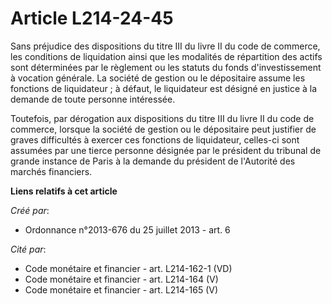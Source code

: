 # Article L214-24-45

Sans préjudice des dispositions du titre III du livre II du code de commerce, les conditions de liquidation ainsi que les
modalités de répartition des actifs sont déterminées par le règlement ou les statuts du fonds d'investissement à vocation
générale. La société de gestion ou le dépositaire assume les fonctions de liquidateur ; à défaut, le liquidateur est désigné
en justice à la demande de toute personne intéressée. 

Toutefois, par dérogation aux  dispositions du titre III du livre II du code de commerce, lorsque la société de gestion ou le
dépositaire peut justifier de graves difficultés à exercer ces fonctions de liquidateur, celles-ci sont assumées par une
tierce personne désignée par le président du tribunal de grande instance de Paris à la demande du président de l'Autorité des
marchés financiers.

**Liens relatifs à cet article**

_Créé par_:

  - Ordonnance n°2013-676 du 25 juillet 2013 - art. 6

_Cité par_:

  - Code monétaire et financier - art. L214-162-1 (VD)
  - Code monétaire et financier - art. L214-164 (V)
  - Code monétaire et financier - art. L214-165 (V)
